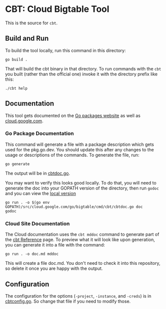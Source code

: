 # CBT: Cloud Bigtable Tool

This is the source for `cbt`.

## Build and Run
To build the tool locally, run this command in this directory:

```
go build .
```

That will build the cbt binary in that directory. To run commands with the `cbt` you built (rather
than the official one) invoke it with the directory prefix like this:

```
./cbt help
```

## Documentation

This tool gets documented on the [Go packages website](https://pkg.go.dev/cloud.google.com/go/bigtable/cmd/cbt)
as well as [cloud.google.com](https://cloud.google.com/bigtable/docs/cbt-reference).

### Go Package Documentation

This command will generate a file with a package description which gets used for the pkg.go.dev. You should update this after any changes to the usage or descriptions of the commands. To
generate the file, run:

```
go generate
```

The output will be in [cbtdoc.go](cbtdoc.go).

You may want to verify this looks good locally. To do that, you will need to generate the doc into
your GOPATH version of the directory, then run `godoc` and you can view the [local version](http://localhost:6060/pkg/cloud.google.com/go/bigtable/cmd/cbt/)

```
go run . -o $(go env GOPATH)/src/cloud.google.com/go/bigtable/cmd/cbt/cbtdoc.go doc
godoc
```

### Cloud Site Documentation

The Cloud documentation uses the `cbt mddoc` command to generate part of the [cbt Reference](https://cloud.google.com/bigtable/docs/cbt-reference) page.
To preview what it will look like upon generation, you can generate it into a file with the command:

```
go run . -o doc.md mddoc
```

This will create a file doc.md. You don't need to check it into this repository, so delete
it once you are happy with the output.

## Configuration

The configuration for the options (`-project`, `-instance`, and `-creds`) is in [cbtconfig.go](../../internal/cbtconfig/cbtconfig.go).
So change that file if you need to modify those.
